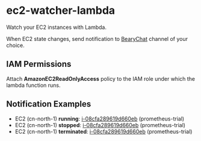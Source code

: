# ec2-watcher-lambda

Watch your EC2 instances with Lambda.

When EC2 state changes, send notification to [BearyChat](https://bearychat.com/) channel of your choice.

## IAM Permissions

Attach **AmazonEC2ReadOnlyAccess** policy to the IAM role under which the lambda function runs.

## Notification Examples

- EC2 (cn-north-1) **running**: [i-08cfa289619d660eb](https://console.amazonaws.cn/ec2/v2/home?region=cn-north-1#Instances:instanceId=i-08cfa289619d660eb) (prometheus-trial)
- EC2 (cn-north-1) **stopped**: [i-08cfa289619d660eb](https://console.amazonaws.cn/ec2/v2/home?region=cn-north-1#Instances:instanceId=i-08cfa289619d660eb) (prometheus-trial)
- EC2 (cn-north-1) **terminated**: [i-08cfa289619d660eb](https://console.amazonaws.cn/ec2/v2/home?region=cn-north-1#Instances:instanceId=i-08cfa289619d660eb) (prometheus-trial)